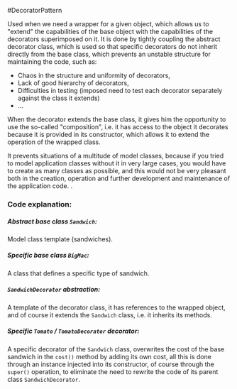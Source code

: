 #DecoratorPattern

Used when we need a wrapper for a given object, which allows us to "extend" the capabilities of the base object with the capabilities of the decorators superimposed on it.
It is done by tightly coupling the abstract decorator class, which is used so that specific decorators do not inherit directly from the base class, which prevents an unstable structure for maintaining the code, such as:
- Chaos in the structure and uniformity of decorators,
- Lack of good hierarchy of decorators,
- Difficulties in testing (imposed need to test each decorator separately against the class it extends)
- ...

When the decorator extends the base class, it gives him the opportunity to use the so-called "composition", i.e. it has access to the object it decorates because it is provided in its constructor, which allows it to extend the operation of the wrapped class.

It prevents situations of a multitude of model classes, because if you tried to model application classes without it in very large cases, you would have to create as many classes as possible, and this would not be very pleasant both in the creation, operation and further development and maintenance of the application code. .

### Code explanation:

##### Abstract base class `Sandwich`:
Model class template (sandwiches).

##### Specific base class `BigMac`:
A class that defines a specific type of sandwich.

##### `SandwichDecorator` abstraction:
A template of the decorator class, it has references to the wrapped object, and of course it extends the `Sandwich` class, i.e. it inherits its methods.

##### Specific `Tomato` / `TomatoDecorator` decorator:
A specific decorator of the `Sandwich` class, overwrites the cost of the base sandwich in the `cost()` method by adding its own cost, all this is done through an instance injected into its constructor, of course through the `super()` operation, to eliminate the need to rewrite the code of its parent class `SandwichDecorator`.
